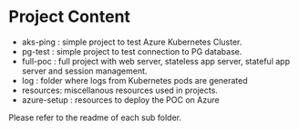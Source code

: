 # Project Content

- aks-ping : simple project to test Azure Kubernetes Cluster.
- pg-test : simple project to test connection to PG database.
- full-poc : full project with web server, stateless app server, stateful app server and session management.
- log : folder where logs from Kubernetes pods are generated
- resources: miscellanous resources used in projects.
- azure-setup : resources to deploy the POC on Azure

Please refer to the readme of each sub folder.
